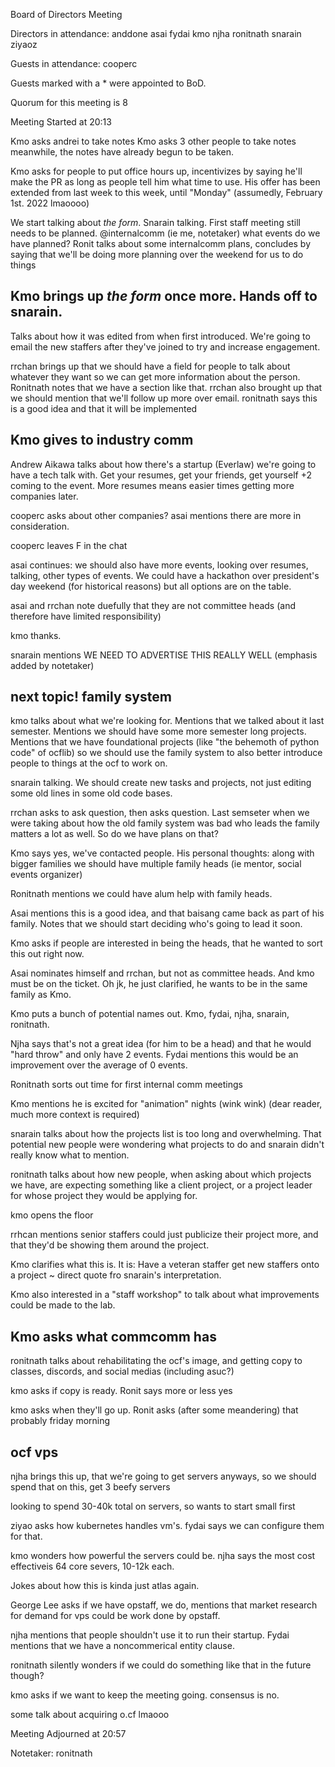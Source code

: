 Board of Directors Meeting

Directors in attendance:
anddone
asai
fydai
kmo
njha
ronitnath
snarain
ziyaoz

Guests in attendance:
cooperc

Guests marked with a * were appointed to BoD.

Quorum for this meeting is 8

Meeting Started at 20:13


Kmo asks andrei to take notes
Kmo asks 3 other people to take notes
meanwhile, the notes have already begun to be taken.

Kmo asks for people to put office hours up, incentivizes by saying he'll make the PR as long as people tell him what time to use. His offer has been extended from last week to this week, until "Monday" (assumedly, February 1st. 2022 lmaoooo)

We start talking about _the form_. Snarain talking.
First staff meeting still needs to be planned. @internalcomm (ie me, notetaker) what events do we have planned?
Ronit talks about some internalcomm plans, concludes by saying that we'll be doing more planning over the weekend for us  to do things

## Kmo brings up _the form_ once more. Hands off to snarain.
Talks about how it was edited from when first introduced. We're going to email the new staffers after they've joined to try and increase engagement.

rrchan brings up that we should have a field for people to talk about whatever they want so we can get more information about the person. Ronitnath notes that we have a section like that. rrchan also brought up that we should mention that we'll follow up more over email. ronitnath says this is a good idea and that it will be implemented

## Kmo gives to industry comm
Andrew Aikawa talks about how there's a startup (Everlaw) we're going to have a tech talk with. Get your resumes, get your friends, get yourself +2 coming to the event. More resumes means easier times getting more companies later.

cooperc asks about other companies? asai mentions there are more in consideration.

cooperc leaves F in the chat

asai continues: we should also have more events, looking over resumes, talking, other types of events. We could have a hackathon over president's day weekend (for historical reasons) but all options are on the table.

asai and rrchan note duefully that they are not committee heads (and therefore have limited responsibility)

kmo thanks.

snarain mentions WE NEED TO ADVERTISE THIS REALLY WELL (emphasis added by notetaker)

## next topic! family system

kmo talks about what we're looking for. Mentions that we talked about it last semester. Mentions we should have some more semester long projects. Mentions that we have foundational projects (like "the behemoth of python code" of ocflib) so we should use the family system to also better introduce people to things at the ocf to work on.

snarain talking. We should create new tasks and projects, not just editing some old lines in some old code bases.

rrchan asks to ask question, then asks question. Last semseter when we were taking about how the old family system was bad who leads the family matters a lot as well. So do we have plans on that?

Kmo says yes, we've contacted people. His personal thoughts: along with bigger families we should have multiple family heads (ie mentor, social events organizer) 

Ronitnath mentions we could have alum help with family heads.

Asai mentions this is a good idea, and that baisang came back as part of his family. Notes that we should start deciding who's going to lead it soon.

Kmo asks if people are interested in being the heads, that he wanted to sort this out right now.

Asai nominates himself and rrchan, but not as committee heads. And kmo must be on the ticket. Oh jk, he just clarified, he wants to be in the same family as Kmo. 

Kmo puts a bunch of potential names out. Kmo, fydai, njha, snarain, ronitnath.

Njha says that's not a great idea (for him to be a head) and that he would "hard throw" and only have 2 events. Fydai mentions this would be an improvement over the average of 0 events.

Ronitnath sorts out time for first internal comm meetings

Kmo mentions he is excited for "animation" nights (wink wink) (dear reader, much more context is required) 

snarain talks about how the projects list is too long and overwhelming. That potential new people were wondering what projects to do and snarain didn't really know what to mention.

ronitnath talks about how new people, when asking about which projects we have, are expecting something like a client project, or a project leader for whose project they would be applying for.

kmo opens the floor

rrhcan mentions senior staffers could just publicize their project more, and that they'd be showing them around the project.

Kmo clarifies what this is.
It is:
Have a veteran staffer get new staffers onto a project ~ direct quote fro snarain's interpretation.

Kmo also interested in a "staff workshop" to talk about what improvements could be made to the lab.

## Kmo asks what commcomm has

ronitnath talks about rehabilitating the ocf's image, and getting copy to classes, discords, and social medias (including asuc?)

kmo asks if copy is ready. Ronit says more or less yes

kmo asks when they'll go up. Ronit asks (after some meandering) that probably friday morning

## ocf vps

njha brings this up, that we're going to get servers anyways, so we should spend that on this, get 3 beefy servers

looking to spend 30-40k total on servers, so wants to start small first

ziyao asks how kubernetes handles vm's. fydai says we can configure them for that.

kmo wonders how powerful the servers could be. njha says the most cost effectiveis 64 core severs, 10-12k each. 

Jokes about how this is kinda just atlas again.

George Lee asks if we have opstaff, we do, mentions that market research for demand for vps could be work done by opstaff. 

njha mentions that people shouldn't use it to run their startup. Fydai mentions that we have a noncommerical entity clause.

ronitnath silently wonders if we could do something like that in the future though?

kmo asks if we want to keep the meeting going. consensus is no.

some talk about acquiring o.cf lmaooo




Meeting Adjourned at 20:57

Notetaker: ronitnath
